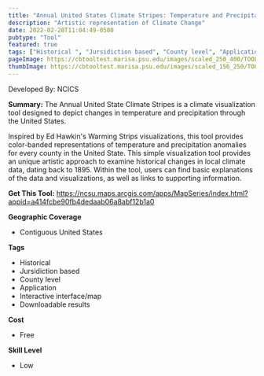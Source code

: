 ```yaml
---
title: "Annual United States Climate Stripes: Temperature and Precipitation"
description: "Artistic representation of Climate Change"
date: 2022-02-28T11:04:49-0500
pubtype: "Tool"
featured: true
tags: ["Historical ", "Jursidiction based", "County level", "Application", "Interactive interface/map", "Downloadable results"]
pageImage: https://cbtooltest.marisa.psu.edu/images/scaled_250_400/TOOLID_35.0_ScreenCapture-1.png
thumbImage: https://cbtooltest.marisa.psu.edu/images/scaled_156_250/TOOLID_35.0_ScreenCapture-1.png
---
```

Developed By: NCICS

**Summary:** The Annual United State Climate Stripes is a climate visualization tool designed to depict changes in temperature and precipitation through the United States. 

Inspired by Ed Hawkin's Warming Strips visualizations, this tool provides color-banded representations of temperature and precipitation anomalies for every county in the United State. This simple visualization tool provides an unique artistic approach to examine historical changes in local climate data, dating back to 1895. Within the tool, users can find basic explanations of the data and visualizations, as well as links to supporting information.

__**Get This Tool:**__ https://ncsu.maps.arcgis.com/apps/MapSeries/index.html?appid=a414fcbe90fb4dedaab06a8abf12b1a0

__**Geographic Coverage**__
- Contiguous United States

__**Tags**__
-  Historical 
-  Jursidiction based
-  County level
-  Application
-  Interactive interface/map
-  Downloadable results

__**Cost**__
- Free

__**Skill Level**__
- Low
